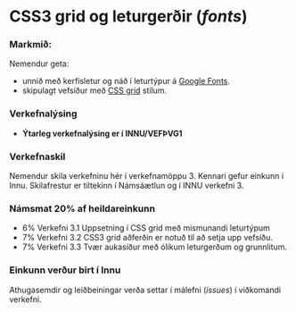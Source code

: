 # CSS3 grid og leturgerðir (_fonts_)

### Markmið:
Nemendur geta:
* unnið með kerfisletur og náð í leturtýpur á [Google Fonts](https://fonts.google.com/). 
* skipulagt vefsíður með [CSS grid](https://gridbyexample.com) stílum.

### Verkefnalýsing
* **Ýtarleg verkefnalýsing er í INNU/VEFÞVG1** 

### Verkefnaskil
Nemendur skila verkefninu hér í verkefnamöppu 3. Kennari gefur einkunn í Innu. Skilafrestur er tiltekinn í Námsáætlun og í INNU verkefni 3.

### Námsmat 20% af heildareinkunn
* 6%	Verkefni 3.1  Uppsetning í CSS grid með mismunandi leturtýpum
* 7%	Verkefni 3.2  CSS3 grid aðferðin er notuð til að setja upp vefsíðu.
* 7%	Verkefni 3.3  Tvær aukasíður með ólikum leturgerðum og grunnlitum. 

### Einkunn verður birt í Innu
Athugasemdir og leiðbeiningar verða settar í málefni (_issues_) í viðkomandi verkefni.
